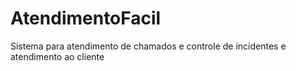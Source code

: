 # AtendimentoFacil
Sistema para atendimento de chamados e controle de incidentes e atendimento ao cliente

